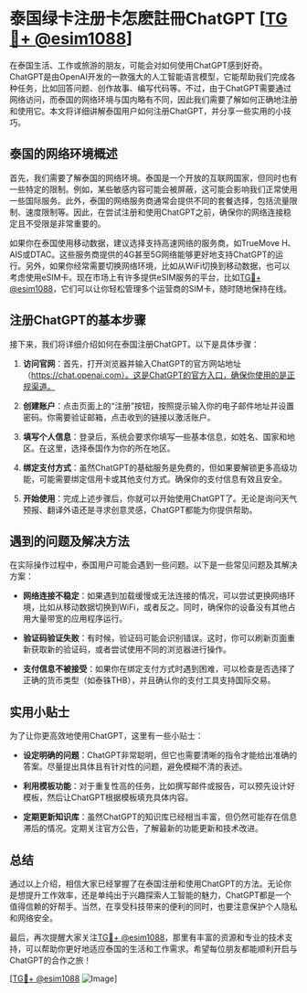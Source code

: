 # 泰国绿卡注册卡怎麽註冊ChatGPT [[TG💪+ @esim1088](https://t.me/s/esim1088)]

在泰国生活、工作或旅游的朋友，可能会对如何使用ChatGPT感到好奇。ChatGPT是由OpenAI开发的一款强大的人工智能语言模型，它能帮助我们完成各种任务，比如回答问题、创作故事、编写代码等。不过，由于ChatGPT需要通过网络访问，而泰国的网络环境与国内略有不同，因此我们需要了解如何正确地注册和使用它。本文将详细讲解泰国用户如何注册ChatGPT，并分享一些实用的小技巧。

## 泰国的网络环境概述

首先，我们需要了解泰国的网络环境。泰国是一个开放的互联网国家，但同时也有一些特定的限制。例如，某些敏感内容可能会被屏蔽，这可能会影响我们正常使用一些国际服务。此外，泰国的网络服务商通常会提供不同的套餐选择，包括流量限制、速度限制等。因此，在尝试注册和使用ChatGPT之前，确保你的网络连接稳定且不受限是非常重要的。

如果你在泰国使用移动数据，建议选择支持高速网络的服务商，如TrueMove H、AIS或DTAC。这些服务商提供的4G甚至5G网络能够更好地支持ChatGPT的运行。另外，如果你经常需要切换网络环境，比如从WiFi切换到移动数据，也可以考虑使用eSIM卡。现在市场上有许多提供eSIM服务的平台，比如[TG💪+ @esim1088](https://t.me/s/esim1088)，它们可以让你轻松管理多个运营商的SIM卡，随时随地保持在线。

## 注册ChatGPT的基本步骤

接下来，我们将详细介绍如何在泰国注册ChatGPT。以下是具体步骤：

1. **访问官网**：首先，打开浏览器并输入ChatGPT的官方网站地址（https://chat.openai.com）。这是ChatGPT的官方入口，确保你使用的是正规渠道。

2. **创建账户**：点击页面上的“注册”按钮，按照提示输入你的电子邮件地址并设置密码。你需要验证邮箱，点击收到的链接以激活账户。

3. **填写个人信息**：登录后，系统会要求你填写一些基本信息，如姓名、国家和地区。在这里，选择泰国作为你的所在地区。

4. **绑定支付方式**：虽然ChatGPT的基础服务是免费的，但如果要解锁更多高级功能，可能需要绑定信用卡或其他支付方式。确保你的支付信息有效且安全。

5. **开始使用**：完成上述步骤后，你就可以开始使用ChatGPT了。无论是询问天气预报、翻译外语还是寻求创意灵感，ChatGPT都能为你提供帮助。

## 遇到的问题及解决方法

在实际操作过程中，泰国用户可能会遇到一些问题。以下是一些常见问题及其解决方案：

- **网络连接不稳定**：如果遇到加载缓慢或无法连接的情况，可以尝试更换网络环境，比如从移动数据切换到WiFi，或者反之。同时，确保你的设备没有其他占用大量带宽的应用程序运行。

- **验证码验证失败**：有时候，验证码可能会识别错误。这时，你可以刷新页面重新获取新的验证码，或者尝试使用不同的浏览器进行操作。

- **支付信息不被接受**：如果你在绑定支付方式时遇到困难，可以检查是否选择了正确的货币类型（如泰铢THB），并且确认你的支付工具支持国际交易。

## 实用小贴士

为了让你更高效地使用ChatGPT，这里有一些小贴士：

- **设定明确的问题**：ChatGPT非常聪明，但它也需要清晰的指令才能给出准确的答案。尽量提出具体且有针对性的问题，避免模糊不清的表述。

- **利用模板功能**：对于重复性高的任务，比如撰写邮件或报告，可以预先设计好模板，然后让ChatGPT根据模板填充具体内容。

- **定期更新知识库**：虽然ChatGPT的知识库已经相当丰富，但仍然可能存在信息滞后的情况。定期关注官方公告，了解最新的功能更新和技术改进。

## 总结

通过以上介绍，相信大家已经掌握了在泰国注册和使用ChatGPT的方法。无论你是想提升工作效率，还是单纯出于兴趣探索人工智能的魅力，ChatGPT都是一个值得信赖的好帮手。当然，在享受科技带来的便利的同时，也要注意保护个人隐私和网络安全。

最后，再次提醒大家关注[TG💪+ @esim1088](https://t.me/s/esim1088)，那里有丰富的资源和专业的技术支持，可以帮助你更好地适应泰国的生活和工作需求。希望每位朋友都能顺利开启与ChatGPT的合作之旅！

[[TG💪+ @esim1088](https://t.me/s/esim1088) ![Image](https://i.postimg.cc/4NQfJmqS/Snipaste-2025-05-13-00-14-12.png)]